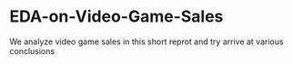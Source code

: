 # EDA-on-Video-Game-Sales


We analyze video game sales in this short reprot and try arrive at various conclusions 
